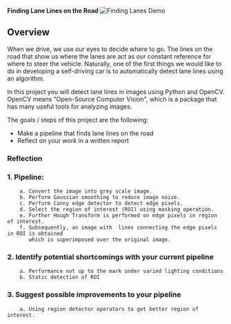 **Finding Lane Lines on the Road**
![Finding Lanes Demo](demo.gif)

Overview
---

When we drive, we use our eyes to decide where to go.  The lines on the road that show us where the lanes are act as our constant reference for where to steer the vehicle.  Naturally, one of the first things we would like to do in developing a self-driving car is to automatically detect lane lines using an algorithm.

In this project you will detect lane lines in images using Python and OpenCV.  OpenCV means "Open-Source Computer Vision", which is a package that has many useful tools for analyzing images.  

The goals / steps of this project are the following:
* Make a pipeline that finds lane lines on the road
* Reflect on your work in a written report

### Reflection

### 1. Pipeline:
		a. Convert the image into grey scale image.
		b. Perform Gaussian smoothing to reduce image noise.
		c. Perform Canny edge detector to detect edge pixels.
		d. Select the region of interest (ROI) using masking operation.
		e. Further Hough Transform is performed on edge pixels in region of interest.
		f. Subsequently, an image with  lines connecting the edge pixels in ROI is obtained
           which is superimposed over the original image.

### 2. Identify potential shortcomings with your current pipeline
		a. Performance not up to the mark under varied lighting conditions
		b. Static detection of ROI

### 3. Suggest possible improvements to your pipeline
		a. Using region detector operators to get better region of interest.
